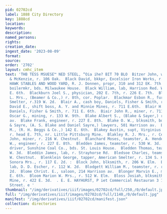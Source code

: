 ```yaml
---
pid: 02702cd
label: 1888 City Directory
key: 1888cd
location: 
keywords: 
description: 
named_persons: 
rights: 
creation_date: 
ingest_date: '2023-08-09'
format: 
source: 
order: '2702'
layout: cmhc_item
text: 'THB TESS MSUESE™ NED STEEL, “Oia ihe? BIT 70 BLO  Bitzer John, wagonmkr, Savage
  & McKenzie, r. 106 Oak.  Black David, bkkpr, Excelsior Iron Works, r. 110 W. 10th.  BLACK
  HAWK STABLES AND WOOD YARD, R. J. Donnen, propr, 310 and 312 EK. 7th.  Black William,
  boilermkr, bds. Milwaukee House.  Black William, lab, Harrison Red. Wks. r. 526
  E. 6th.  Blackburn Joel S., physician, 202 E. 7th, r. 226 E. 7th.  Blackburn May
  L. Mrs., (Beamer & Co.,) r. 8th, cor. Poplar.  Blackmar Esbon R., furnaceman,American
  Smelter, r.319 W. 2d.  Blair A., cash boy, Daniels, Fisher & Smith, r. 711 E. 6th.  Blair
  David E., shift boss, A. Y. and Minnie Mines, r. 711 E.6th.  Blair H., cash boy,
  Daniels, Fisher & Smith, r. 711 E. 6th.  Biair John R., miner, r. 711 E. 6th.  Blaisdell
  Oscar G., mining, r. 133 W. 9th.  Blake Albert S., (Blake & Sayer,) r. 501 Harrison
  av.  Blake Frank, engineer, r. 227 E. 8th.  Blake O. W., blksmith, bds. Maine Hotel.  Blake
  & Sayre, (A. S. Blake and Daniel Sayre,) lawyers, 501 Harrison av.  Blakely Henry
  M., (R. H. Beggs & Co.,) 142 E. 6th.  Blakey Austin, supt, Virginius Mining Co.,
  r. head E. 7th, nr. Little Pittsburg Mine.  Blakley R. J. Mrs., r. Central School.  Blanchard
  John, miner, r. 216 W. Chestnut.  Blanchard Moses, teamster, A. Henderson.  Blanchard
  W., engineer, r. 227 E. 8th.  Bledden James, teamster, r. 530 W. 3d.  Bledden John,
  driver, Sunshine Coal Co., bds. St. Louis House.  Bledden Thomas, teamster, r. 530
  W. 3d.  Bleddin James, lab, r. Strayhorse Rd.  Bledsoe Charles, teamster, r. 823
  W. Chestnut.  Blenklein George, tapper, American Smelter, r. 134 S. Hemlock.  Blenklein
  Sonora Mrs., r. 117 E. 2d. :  Block John, blksmith, r. 206 W. Elm.  Block Louis,
  lab, D. D. Escher, r. 112 W. 2d.  Blodgett William M., teamster, r. rear 425 E.
  2d.  Blome Christ. E., saloon, 214 Harrison av.  Blonger Marvin E., mining, r. 607
  E. 6th.  Bloom Marion W. Mrs., r. 512 W. Elm.  Bloss Josiah, blksmith, Forepaugh
  Mine, r. 422 E. 3d.  . E. E. HAYHURST, P iet Commercial Restauran 3 106 East Second
  Street. e '
thumbnail: "/img/derivatives/iiif/images/02702cd/full/250,/0/default.jpg"
full: "/img/derivatives/iiif/images/02702cd/full/1140,/0/default.jpg"
manifest: "/img/derivatives/iiif/02702cd/manifest.json"
collection: directories
---
```

